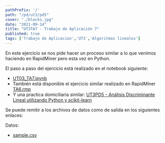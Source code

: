 ```yaml
---
pathPrefix: '/'
path: "/pd/ut3/pd5"
cover: "./blocks.jpg"
date: "2021-09-14"
title: "UT3TA7 - Trabajo de Aplicación 7"
published: true
tags: ['Trabajo de Aplicacion','UT3','Algoritmos lineales']
---
```


En este ejercicio se nos pide hacer un proceso similar a lo que venimos haciendo en RapidMiner pero esta vez en Python.

El paso a paso del ejercicio está realizado en el notebook siguiente:

- [UT03_TA7.ipynb](https://github.com/JuanFKurucz/ia-portfolio/blob/main/content/posts/ut/ut3/ta/ta7/UT03_TA7.ipynb)
- También está disponible el ejercicio similar realizado en RapidMiner [TA6.rmp](https://github.com/JuanFKurucz/ia-portfolio/blob/main/content/posts/ut/ut3/ta/ta6/TA6.rmp)
- Y una practica domiciliaria similar: [UT3PD5 - Análisis Discriminante Lineal utilizando Python y scikit-learn](/pd/ut3/pd5)

Se puede remitir a los archivos de datos como de salida en los siguientes enlaces:

Datos:
- [sample.csv](https://github.com/JuanFKurucz/ia-portfolio/blob/main/content/posts/ut/ut3/ta/ta7/sample.csv)